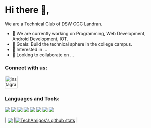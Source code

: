 
# Hi there 👋, 
We are a Technical Club of DSW CGC Landran. 
- 🌱 We are currently working on Programming, Web Development, Android Development, IOT.
- 🥅 Goals: Build the technical sphere in the college campus.
- 👀 Interested in ...
- 💞️ Looking to collaborate on ...


### Connect with us:
[<img src='https://cdn.jsdelivr.net/npm/simple-icons@3.0.1/icons/instagram.svg' alt='instagram' height='40'>](https://www.instagram.com/techamigosclub/) 

### Languages and Tools:
<img src = "https://img.shields.io/badge/C%2B%2B-00599C?style=for-the-badge&logo=c%2B%2B&logoColor=white" /> <img src = "https://img.shields.io/badge/Java-ED8B00?style=for-the-badge&logo=java&logoColor=white" /> <img src = "https://img.shields.io/badge/Python-FFD43B?style=for-the-badge&logo=python&logoColor=darkgreen" /> <img src = "https://img.shields.io/badge/HTML5-E34F26?style=for-the-badge&logo=html5&logoColor=white" /> <img src = "https://img.shields.io/badge/CSS3-1572B6?style=for-the-badge&logo=css3&logoColor=white" />  <img src = "https://img.shields.io/badge/JavaScript-323330?style=for-the-badge&logo=javascript&logoColor=F7DF1E"/> <img src = "https://img.shields.io/badge/Kotlin-0095D5?&style=for-the-badge&logo=kotlin&logoColor=white" /> <img src = "https://img.shields.io/badge/Flutter-02569B?style=for-the-badge&logo=flutter&logoColor=white" />


| <a href="https://github.com/DswTechAmigos/github-readme-stats"><img align="center" src="https://github-readme-stats.vercel.app/api/top-langs/?username=DswTechAmigos" /></a> |<a href="https://github.com/10vivekpoddar/github-readme-stats"><img align="center" src="https://github-readme-stats.vercel.app/api?username=DswTechAmigos&show_icons=true&include_all_commits=true" alt="TechAmigos's github stats" /></a> |


<!---
DswTechAmigos/DswTechAmigos is a ✨ special ✨ repository because its `README.md` (this file) appears on your GitHub profile.
You can click the Preview link to take a look at your changes.
--->
